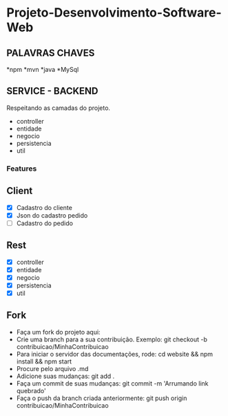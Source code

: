 # Projeto-Desenvolvimento-Software-Web

## PALAVRAS CHAVES 

*npm
*mvn
*java
*MySql

<!-- PROJETO CONTEUDO -->
## SERVICE - BACKEND ##

<p>Respeitando as camadas do projeto. </p>

  - controller
  - entidade
  - negocio
  - persistencia
  - util
  
 ### Features
 
## Client
- [x] Cadastro do cliente
- [x] Json do cadastro pedido 
- [ ] Cadastro do pedido

## Rest
- [x] controller
- [x] entidade
- [x] negocio
- [x] persistencia
- [x] util

## Fork

  - Faça um fork do projeto aqui: 
  - Crie uma branch para a sua contribuição. Exemplo: git checkout -b contribuicao/MinhaContribuicao
  - Para iniciar o servidor das documentações, rode: cd website && npm install && npm start
  - Procure pelo arquivo .md
  - Adicione suas mudanças: git add .
  - Faça um commit de suas mudanças: git commit -m 'Arrumando link quebrado'
  - Faça o push da branch criada anteriormente: git push origin contribuicao/MinhaContribuicao


  
